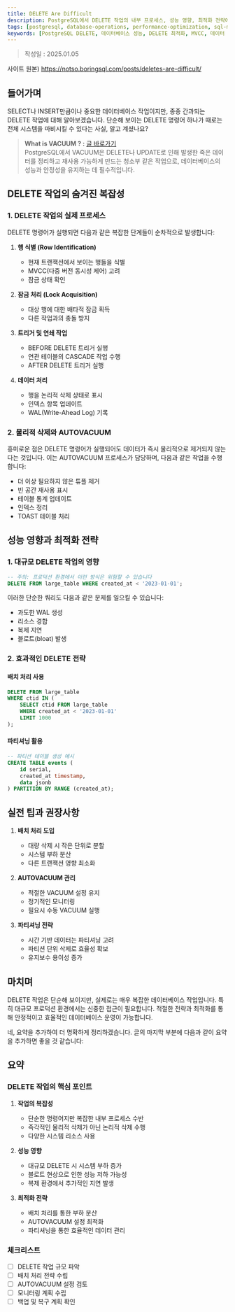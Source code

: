 ```yaml
---
title: DELETE Are Difficult
description: PostgreSQL에서 DELETE 작업의 내부 프로세스, 성능 영향, 최적화 전략에 대한 심층 가이드
tags: [postgresql, database-operations, performance-optimization, sql-management]
keywords: [PostgreSQL DELETE, 데이터베이스 성능, DELETE 최적화, MVCC, 데이터 관리]
---
```


>작성일 : 2025.01.05

사이트 원본) https://notso.boringsql.com/posts/deletes-are-difficult/

## 들어가며

SELECT나 INSERT만큼이나 중요한 데이터베이스 작업이지만, 종종 간과되는 DELETE 작업에 대해 알아보겠습니다. 단순해 보이는 DELETE 명령어 하나가 때로는 전체 시스템을 마비시킬 수 있다는 사실, 알고 계셨나요?

>**What is VACUUM ? :**  [글 바로가기](./059903.%20What%20is%20VACUUM.md)  
>   PostgreSQL에서 VACUUM은 DELETE나 UPDATE로 인해 발생한 죽은 데이터를 정리하고 재사용 가능하게 만드는 청소부 같은 작업으로, 데이터베이스의 성능과 안정성을 유지하는 데 필수적입니다.

## DELETE 작업의 숨겨진 복잡성

### 1. DELETE 작업의 실제 프로세스

DELETE 명령어가 실행되면 다음과 같은 복잡한 단계들이 순차적으로 발생합니다:

1. **행 식별 (Row Identification)**
   - 현재 트랜잭션에서 보이는 행들을 식별
   - MVCC(다중 버전 동시성 제어) 고려
   - 잠금 상태 확인

2. **잠금 처리 (Lock Acquisition)**
   - 대상 행에 대한 배타적 잠금 획득
   - 다른 작업과의 충돌 방지

3. **트리거 및 연쇄 작업**
   - BEFORE DELETE 트리거 실행
   - 연관 테이블의 CASCADE 작업 수행
   - AFTER DELETE 트리거 실행

4. **데이터 처리**
   - 행을 논리적 삭제 상태로 표시
   - 인덱스 항목 업데이트
   - WAL(Write-Ahead Log) 기록

### 2. 물리적 삭제와 AUTOVACUUM

흥미로운 점은 DELETE 명령어가 실행되어도 데이터가 즉시 물리적으로 제거되지 않는다는 것입니다. 이는 AUTOVACUUM 프로세스가 담당하며, 다음과 같은 작업을 수행합니다:

- 더 이상 필요하지 않은 튜플 제거
- 빈 공간 재사용 표시
- 테이블 통계 업데이트
- 인덱스 정리
- TOAST 테이블 처리

## 성능 영향과 최적화 전략

### 1. 대규모 DELETE 작업의 영향

```sql
-- 주의: 프로덕션 환경에서 이런 방식은 위험할 수 있습니다
DELETE FROM large_table WHERE created_at < '2023-01-01';
```

이러한 단순한 쿼리도 다음과 같은 문제를 일으킬 수 있습니다:
- 과도한 WAL 생성
- 리소스 경합
- 복제 지연
- 블로트(bloat) 발생

### 2. 효과적인 DELETE 전략

#### 배치 처리 사용
```sql
DELETE FROM large_table
WHERE ctid IN (
    SELECT ctid FROM large_table
    WHERE created_at < '2023-01-01'
    LIMIT 1000
);
```

#### 파티셔닝 활용
```sql
-- 파티션 테이블 생성 예시
CREATE TABLE events (
    id serial,
    created_at timestamp,
    data jsonb
) PARTITION BY RANGE (created_at);
```

## 실전 팁과 권장사항

1. **배치 처리 도입**
   - 대량 삭제 시 작은 단위로 분할
   - 시스템 부하 분산
   - 다른 트랜잭션 영향 최소화

2. **AUTOVACUUM 관리**
   - 적절한 VACUUM 설정 유지
   - 정기적인 모니터링
   - 필요시 수동 VACUUM 실행

3. **파티셔닝 전략**
   - 시간 기반 데이터는 파티셔닝 고려
   - 파티션 단위 삭제로 효율성 확보
   - 유지보수 용이성 증가

## 마치며

DELETE 작업은 단순해 보이지만, 실제로는 매우 복잡한 데이터베이스 작업입니다. 특히 대규모 프로덕션 환경에서는 신중한 접근이 필요합니다. 적절한 전략과 최적화를 통해 안정적이고 효율적인 데이터베이스 운영이 가능합니다.

네, 요약을 추가하여 더 명확하게 정리하겠습니다. 글의 마지막 부분에 다음과 같이 요약을 추가하면 좋을 것 같습니다:

## 요약

### DELETE 작업의 핵심 포인트
1. **작업의 복잡성**
   - 단순한 명령어지만 복잡한 내부 프로세스 수반
   - 즉각적인 물리적 삭제가 아닌 논리적 삭제 수행
   - 다양한 시스템 리소스 사용

2. **성능 영향**
   - 대규모 DELETE 시 시스템 부하 증가
   - 블로트 현상으로 인한 성능 저하 가능성
   - 복제 환경에서 추가적인 지연 발생

3. **최적화 전략**
   - 배치 처리를 통한 부하 분산
   - AUTOVACUUM 설정 최적화
   - 파티셔닝을 통한 효율적인 데이터 관리

### 체크리스트
- [ ] DELETE 작업 규모 파악
- [ ] 배치 처리 전략 수립
- [ ] AUTOVACUUM 설정 검토
- [ ] 모니터링 계획 수립
- [ ] 백업 및 복구 계획 확인